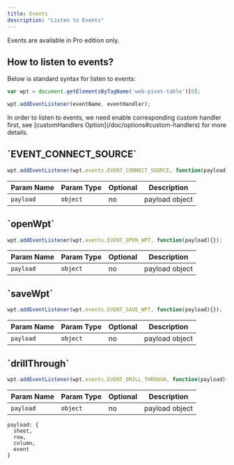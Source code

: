 ```yaml
---
title: Events
description: "Listen to Events"
---
```


  
<div class="Alert Alert--orange">
Events are available in Pro edition only.
</div>


<h2 id="how-to-listen-to-events"> How to listen to events? </h2>

Below is standard syntax for listen to events:  

```javascript
var wpt = document.getElementsByTagName('web-pivot-table')[0];

wpt.addEventListener(eventName, eventHandler);
```

<div class="Alert Alert--orange">
In order to listen to events, we need enable corresponding custom handler first,
see [customHandlers Option](/doc/options#custom-handlers) for more details.
</div>


<h2 id="new-wpt">`EVENT_CONNECT_SOURCE`</h2>

```javascript
wpt.addEventListener(wpt.events.EVENT_CONNECT_SOURCE, function(payload){});
```

| Param Name       | Param Type    | Optional   | Description                 |
|------------------|---------------|------------|-----------------------------|
|`payload`         | `object`       | no         | payload object             |


<h2 id="open-wpt">`openWpt`</h2>

```javascript
wpt.addEventListener(wpt.events.EVENT_OPEN_WPT, function(payload){});
```

| Param Name       | Param Type    | Optional   | Description                 |
|------------------|---------------|------------|-----------------------------|
|`payload`         | `object`       | no         | payload object             |


<h2 id="save-wpt">`saveWpt`</h2>

```javascript
wpt.addEventListener(wpt.events.EVENT_SAVE_WPT, function(payload){});
```

| Param Name       | Param Type    | Optional   | Description                 |
|------------------|---------------|------------|-----------------------------|
|`payload`         | `object`       | no         | payload object             |


<h2 id="drill-through">`drillThrough`</h2>

```javascript
wpt.addEventListener(wpt.events.EVENT_DRILL_THROUGH, function(payload){});
```

| Param Name       | Param Type    | Optional   | Description                 |
|------------------|---------------|------------|-----------------------------|
|`payload`         | `object`       | no         | payload object             |


```
payload: {
  sheet,
  row,
  column,
  event
} 
```





 
